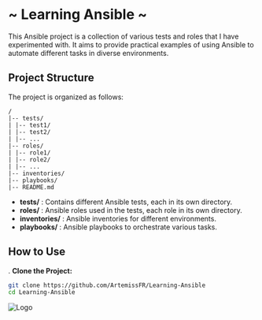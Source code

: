 # ~ Learning Ansible ~

This Ansible project is a collection of various tests and roles that I have experimented with. It aims to provide practical examples of using Ansible to automate different tasks in diverse environments.

## Project Structure

The project is organized as follows:

```
/
|-- tests/
| |-- test1/
| |-- test2/
| |-- ...
|-- roles/
| |-- role1/
| |-- role2/
| |-- ...
|-- inventories/
|-- playbooks/
|-- README.md
```
- **tests/** : Contains different Ansible tests, each in its own directory.
- **roles/** : Ansible roles used in the tests, each role in its own directory.
- **inventories/** : Ansible inventories for different environments.
- **playbooks/** : Ansible playbooks to orchestrate various tasks.

## How to Use

. **Clone the Project:**
   ```bash
   git clone https://github.com/ArtemissFR/Learning-Ansible
   cd Learning-Ansible
   ```

![Logo](https://docs.ansible.com/ansible/latest/_static/images/Ansible-Mark-RGB_White.png)